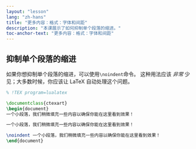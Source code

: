 ```yaml
---
layout: "lesson"
lang: "zh-hans"
title: "更多内容：格式：字体和间距"
description: "本课展示了如何抑制单个段落的缩进。"
toc-anchor-text: "更多内容：格式：字体和间距"
---
```


## 抑制单个段落的缩进

如果你想抑制单个段落的缩进，可以使用`\noindent`命令。
这种用法应该 _非常_ 少见；大多数时候，你应该让 LaTeX 自动处理这个问题。

```latex
% !TEX program=lualatex

\documentclass{ctexart}
\begin{document}
一个小段落，我们稍微填充一些内容以确保你能在这里看到效果！

一个小段落，我们稍微填充一些内容以确保你能在这里看到效果！

\noindent 一个小段落，我们稍微填充一些内容以确保你能在这里看到效果！
\end{document}
```
